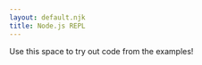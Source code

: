 ```yaml
---
layout: default.njk
title: Node.js REPL
---
```


Use this space to try out code from the examples!

<script src="https://embed.runkit.com"></script>

<div id="repl"></div>

<script>

const urlParams = new URLSearchParams(window.location.search);
const code = urlParams.get('code');

const notebook = RunKit.createNotebook({
    element: document.getElementById("repl"),
    source: code || "// Your JavaScript code goes here",
    minHeight: "500px",
});

</script>
